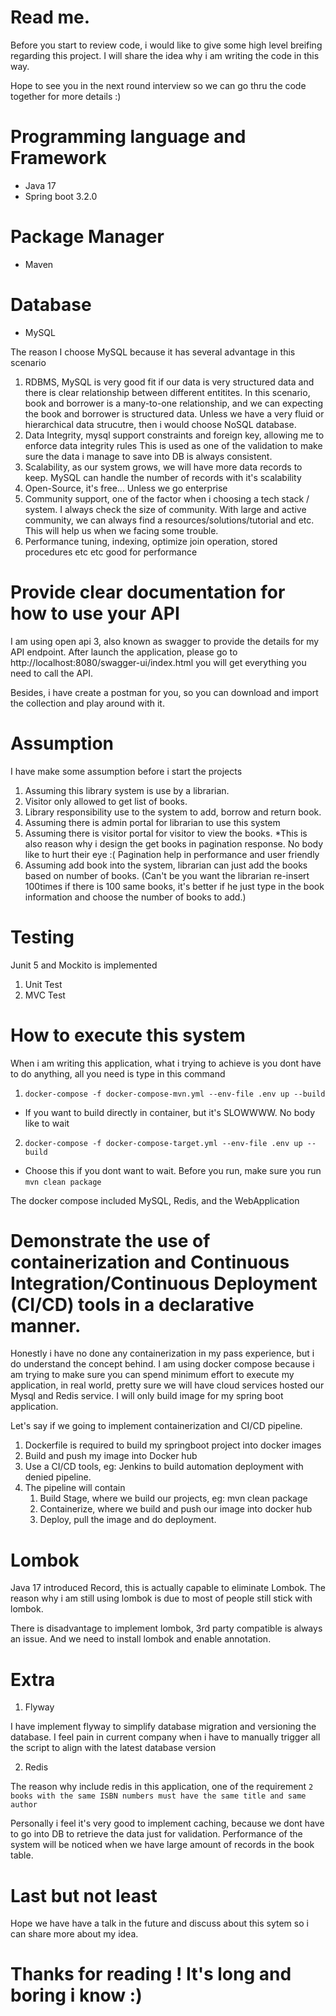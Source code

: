 # Read me.

Before you start to review code, i would like to give some high level breifing regarding this project.
I will share the idea why i am writing the code in this way. 

Hope to see you in the next round interview so we can go thru the code together for more details :)

# Programming language and Framework
- Java 17
- Spring boot 3.2.0

# Package Manager 
- Maven

# Database
- MySQL

The reason I choose MySQL because it has several advantage in this scenario
1. RDBMS, MySQL is very good fit if our data is very structured data and there is clear relationship between different entitites.
In this scenario, book and borrower is a many-to-one relationship, and we can expecting the book and borrower is structured data.
Unless we have a very fluid or hierarchical data strucutre, then i would choose NoSQL database.
2. Data Integrity, mysql support constraints and foreign key, allowing me to enforce data integrity rules
This is used as one of the validation to make sure the data i manage to save into DB is always consistent.
3. Scalability, as our system grows, we will have more data records to keep. MySQL can handle the number of records with it's scalability
4. Open-Source, it's free... Unless we go enterprise 
5. Community support, one of the factor when i choosing a tech stack / system. I always check the size of community. 
With large and active community, we can always find a resources/solutions/tutorial and etc. This will help us when we facing some trouble.
6. Performance tuning, indexing, optimize join operation, stored procedures etc etc good for performance

# Provide clear documentation for how to use your API
I am using open api 3, also known as swagger to provide the details for my API endpoint. After launch the application,
please go to http://localhost:8080/swagger-ui/index.html you will get everything you need to call the API. 

Besides, i have create a postman for you, so you can download and import the collection and play around with it.

# Assumption
I have make some assumption before i start the projects
1. Assuming this library system is use by a librarian. 
2. Visitor only allowed to get list of books. 
3. Library responsibility use to the system to add, borrow and return book.
4. Assuming there is admin portal for librarian to use this system
5. Assuming there is visitor portal for visitor to view the books. *This is also reason why i design the get books in pagination response.
No body like to hurt their eye :( Pagination help in performance and user friendly
6. Assuming add book into the system, librarian can just add the books based on number of books. (Can't be you want the librarian re-insert 100times if there is 100 same books, it's better if he just type in the book information and choose the number of books to add.)

# Testing
Junit 5 and Mockito is implemented
1. Unit Test
2. MVC Test

# How to execute this system
When i am writing this application, what i trying to achieve is you dont have to do anything, all you need is type in this command

1. ``docker-compose -f docker-compose-mvn.yml --env-file .env up --build`` 
- If you want to build directly in container, but it's SLOWWWW. No body like to wait


2. ``docker-compose -f docker-compose-target.yml --env-file .env up --build``
- Choose this if you dont want to wait. Before you run, make sure you run ``mvn clean package``

The docker compose included MySQL, Redis, and the WebApplication

# Demonstrate the use of containerization and Continuous Integration/Continuous Deployment (CI/CD) tools in a declarative manner.
Honestly i have no done any containerization in my pass experience, but i do understand the concept behind. I am using docker compose because 
i am trying to make sure you can spend minimum effort to execute my application, in real world, pretty sure we will have cloud services hosted our Mysql and Redis service. I will only build image for my spring boot application.

Let's say if we going to implement containerization and CI/CD pipeline.
1. Dockerfile is required to build my springboot project into docker images
2. Build and push my image into Docker hub
3. Use a CI/CD tools, eg: Jenkins to build automation deployment with denied pipeline.
4. The pipeline will contain
   1. Build Stage, where we build our projects, eg: mvn clean package
   2. Containerize, where we build and push our image into docker hub
   3. Deploy, pull the image and do deployment.

# Lombok
Java 17 introduced Record, this is actually capable to eliminate Lombok. The reason why i am still using lombok is due to most of people still stick with lombok.

There is disadvantage to implement lombok, 3rd party compatible is always an issue. And we need to install lombok and enable annotation.

# Extra
1. Flyway

I have implement flyway to simplify database migration and versioning the database. I feel pain in current company when i have to manually trigger all the script to align with the latest database  version

2. Redis

The reason why include redis in this application, one of the requirement ``2 books with the same ISBN numbers must have the same title and same author``

Personally i feel it's very good to implement caching, because we dont have to go into DB to retrieve the data just for validation. Performance of the system will be noticed when we have large amount of records in the book table.


# Last but not least
Hope we have have a talk in the future and discuss about this sytem so i can share more about my idea. 

# Thanks for reading ! It's long and boring i know :) 